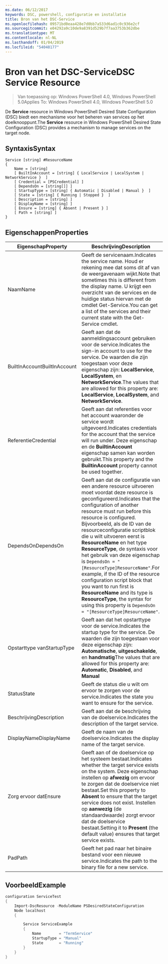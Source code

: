 ```yaml
---
ms.date: 06/12/2017
keywords: DSC, powershell, configuratie en installatie
title: Bron van het DSC-Service
ms.openlocfilehash: 09571bd0eaa428e7d0bb7a533d6ad1c0c936e2cf
ms.sourcegitcommit: e04292a9c10de9a8391d529b7f7aa3753b362dbe
ms.translationtype: MT
ms.contentlocale: nl-NL
ms.lasthandoff: 01/04/2019
ms.locfileid: "54048177"
---
```

# <a name="dsc-service-resource"></a><span data-ttu-id="31c49-103">Bron van het DSC-Service</span><span class="sxs-lookup"><span data-stu-id="31c49-103">DSC Service Resource</span></span>

> <span data-ttu-id="31c49-104">Van toepassing op: Windows PowerShell 4.0, Windows PowerShell 5.0</span><span class="sxs-lookup"><span data-stu-id="31c49-104">Applies To: Windows PowerShell 4.0, Windows PowerShell 5.0</span></span>


<span data-ttu-id="31c49-105">De **Service** resource in Windows PowerShell Desired State Configuration (DSC) biedt een mechanisme voor het beheren van services op het doelknooppunt.</span><span class="sxs-lookup"><span data-stu-id="31c49-105">The **Service** resource in Windows PowerShell Desired State Configuration (DSC) provides a mechanism to manage services on the target node.</span></span>

## <a name="syntax"></a><span data-ttu-id="31c49-106">Syntaxis</span><span class="sxs-lookup"><span data-stu-id="31c49-106">Syntax</span></span>

```
Service [string] #ResourceName
{
    Name = [string]
    [ BuiltInAccount = [string] { LocalService | LocalSystem | NetworkService }  ]
    [ Credential = [PSCredential] ]
    [ DependsOn = [string[]] ]
    [ StartupType = [string] { Automatic | Disabled | Manual }  ]
    [ State = [string] { Running | Stopped }  ]
    [ Description = [string] ]
    [ DisplayName = [string] ]
    [ Ensure = [string] { Absent | Present } ]
    [ Path = [string] ]
}
```

## <a name="properties"></a><span data-ttu-id="31c49-107">Eigenschappen</span><span class="sxs-lookup"><span data-stu-id="31c49-107">Properties</span></span>

|  <span data-ttu-id="31c49-108">Eigenschap</span><span class="sxs-lookup"><span data-stu-id="31c49-108">Property</span></span>  |  <span data-ttu-id="31c49-109">Beschrijving</span><span class="sxs-lookup"><span data-stu-id="31c49-109">Description</span></span>   |
|---|---|
| <span data-ttu-id="31c49-110">Naam</span><span class="sxs-lookup"><span data-stu-id="31c49-110">Name</span></span>| <span data-ttu-id="31c49-111">Geeft de servicenaam.</span><span class="sxs-lookup"><span data-stu-id="31c49-111">Indicates the service name.</span></span> <span data-ttu-id="31c49-112">Houd er rekening mee dat soms dit af van de weergavenaam wijkt.</span><span class="sxs-lookup"><span data-stu-id="31c49-112">Note that sometimes this is different from the display name.</span></span> <span data-ttu-id="31c49-113">U krijgt een overzicht van de services en de huidige status hiervan met de cmdlet Get-Service.</span><span class="sxs-lookup"><span data-stu-id="31c49-113">You can get a list of the services and their current state with the Get-Service cmdlet.</span></span>|
| <span data-ttu-id="31c49-114">BuiltInAccount</span><span class="sxs-lookup"><span data-stu-id="31c49-114">BuiltInAccount</span></span>| <span data-ttu-id="31c49-115">Geeft aan dat de aanmeldingsaccount gebruiken voor de service.</span><span class="sxs-lookup"><span data-stu-id="31c49-115">Indicates the sign-in account to use for the service.</span></span> <span data-ttu-id="31c49-116">De waarden die zijn toegestaan voor deze eigenschap zijn: **LocalService**, **LocalSystem**, en **NetworkService**.</span><span class="sxs-lookup"><span data-stu-id="31c49-116">The values that are allowed for this property are: **LocalService**, **LocalSystem**, and **NetworkService**.</span></span>|
| <span data-ttu-id="31c49-117">Referentie</span><span class="sxs-lookup"><span data-stu-id="31c49-117">Credential</span></span>| <span data-ttu-id="31c49-118">Geeft aan dat referenties voor het account waaronder de service wordt uitgevoerd.</span><span class="sxs-lookup"><span data-stu-id="31c49-118">Indicates credentials for the account that the service will run under.</span></span> <span data-ttu-id="31c49-119">Deze eigenschap en de __BuiltinAccount__ eigenschap samen kan worden gebruikt.</span><span class="sxs-lookup"><span data-stu-id="31c49-119">This property and the __BuiltinAccount__ property cannot be used together.</span></span>|
| <span data-ttu-id="31c49-120">DependsOn</span><span class="sxs-lookup"><span data-stu-id="31c49-120">DependsOn</span></span>| <span data-ttu-id="31c49-121">Geeft aan dat de configuratie van een andere resource uitvoeren moet voordat deze resource is geconfigureerd.</span><span class="sxs-lookup"><span data-stu-id="31c49-121">Indicates that the configuration of another resource must run before this resource is configured.</span></span> <span data-ttu-id="31c49-122">Bijvoorbeeld, als de ID van de resourceconfiguratie scriptblok die u wilt uitvoeren eerst is __ResourceName__ en het type __ResourceType__, de syntaxis voor het gebruik van deze eigenschap is `DependsOn = "[ResourceType]ResourceName"`.</span><span class="sxs-lookup"><span data-stu-id="31c49-122">For example, if the ID of the resource configuration script block that you want to run first is __ResourceName__ and its type is __ResourceType__, the syntax for using this property is `DependsOn = "[ResourceType]ResourceName"`.</span></span>|
| <span data-ttu-id="31c49-123">Opstarttype van</span><span class="sxs-lookup"><span data-stu-id="31c49-123">StartupType</span></span>| <span data-ttu-id="31c49-124">Geeft aan dat het opstarttype voor de service.</span><span class="sxs-lookup"><span data-stu-id="31c49-124">Indicates the startup type for the service.</span></span> <span data-ttu-id="31c49-125">De waarden die zijn toegestaan voor deze eigenschap zijn: **Automatische**, **uitgeschakelde**, en **handmatig**</span><span class="sxs-lookup"><span data-stu-id="31c49-125">The values that are allowed for this property are: **Automatic**, **Disabled**, and **Manual**</span></span>|
| <span data-ttu-id="31c49-126">Status</span><span class="sxs-lookup"><span data-stu-id="31c49-126">State</span></span>| <span data-ttu-id="31c49-127">Geeft de status die u wilt om ervoor te zorgen voor de service.</span><span class="sxs-lookup"><span data-stu-id="31c49-127">Indicates the state you want to ensure for the service.</span></span>|
| <span data-ttu-id="31c49-128">Beschrijving</span><span class="sxs-lookup"><span data-stu-id="31c49-128">Description</span></span> | <span data-ttu-id="31c49-129">Geeft aan dat de beschrijving van de doelservice.</span><span class="sxs-lookup"><span data-stu-id="31c49-129">Indicates the description of the target service.</span></span>|
| <span data-ttu-id="31c49-130">DisplayName</span><span class="sxs-lookup"><span data-stu-id="31c49-130">DisplayName</span></span> | <span data-ttu-id="31c49-131">Geeft de naam van de doelservice.</span><span class="sxs-lookup"><span data-stu-id="31c49-131">Indicates the display name of the target service.</span></span>|
| <span data-ttu-id="31c49-132">Zorg ervoor dat</span><span class="sxs-lookup"><span data-stu-id="31c49-132">Ensure</span></span> | <span data-ttu-id="31c49-133">Geeft aan of de doelservice op het systeem bestaat.</span><span class="sxs-lookup"><span data-stu-id="31c49-133">Indicates whether the target service exists on the system.</span></span> <span data-ttu-id="31c49-134">Deze eigenschap instellen op **afwezig** om ervoor te zorgen dat de doelservice niet bestaat.</span><span class="sxs-lookup"><span data-stu-id="31c49-134">Set this property to **Absent** to ensure that the target service does not exist.</span></span> <span data-ttu-id="31c49-135">Instellen op **aanwezig** (de standaardwaarde) zorgt ervoor dat de doelservice bestaat.</span><span class="sxs-lookup"><span data-stu-id="31c49-135">Setting it to **Present** (the default value) ensures that target service exists.</span></span>|
| <span data-ttu-id="31c49-136">Pad</span><span class="sxs-lookup"><span data-stu-id="31c49-136">Path</span></span> | <span data-ttu-id="31c49-137">Geeft het pad naar het binaire bestand voor een nieuwe service.</span><span class="sxs-lookup"><span data-stu-id="31c49-137">Indicates the path to the binary file for a new service.</span></span>|

## <a name="example"></a><span data-ttu-id="31c49-138">Voorbeeld</span><span class="sxs-lookup"><span data-stu-id="31c49-138">Example</span></span>

```powershell
configuration ServiceTest
{
    Import-DscResource -ModuleName PSDesiredStateConfiguration
    Node localhost
    {

        Service ServiceExample
        {
            Name        = "TermService"
            StartupType = "Manual"
            State       = "Running"
        }
    }
}
```
